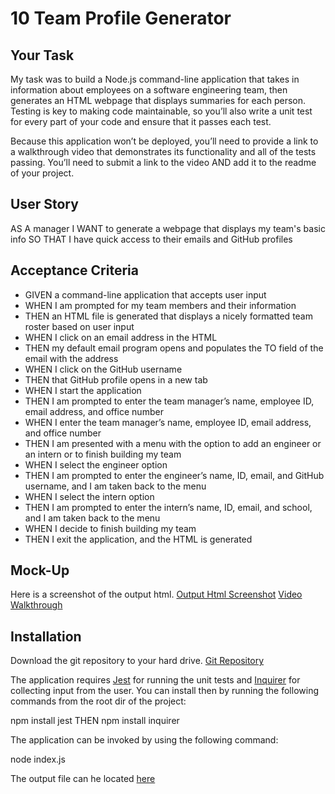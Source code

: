 # 10 Team Profile Generator

## Your Task

My task was to build a Node.js command-line application that takes in information about employees on a software engineering team, then generates an HTML webpage that displays summaries for each person. Testing is key to making code maintainable, so you’ll also write a unit test for every part of your code and ensure that it passes each test.

Because this application won’t be deployed, you’ll need to provide a link to a walkthrough video that demonstrates its functionality and all of the tests passing. You’ll need to submit a link to the video AND add it to the readme of your project.

## User Story

AS A manager
I WANT to generate a webpage that displays my team's basic info
SO THAT I have quick access to their emails and GitHub profiles

## Acceptance Criteria

- GIVEN a command-line application that accepts user input
- WHEN I am prompted for my team members and their information
- THEN an HTML file is generated that displays a nicely formatted team roster based on user input
- WHEN I click on an email address in the HTML
- THEN my default email program opens and populates the TO field of the email with the address
- WHEN I click on the GitHub username
- THEN that GitHub profile opens in a new tab
- WHEN I start the application
- THEN I am prompted to enter the team manager’s name, employee ID, email address, and office number
- WHEN I enter the team manager’s name, employee ID, email address, and office number
- THEN I am presented with a menu with the option to add an engineer or an intern or to finish building my team
- WHEN I select the engineer option
- THEN I am prompted to enter the engineer’s name, ID, email, and GitHub username, and I am taken back to the menu
- WHEN I select the intern option
- THEN I am prompted to enter the intern’s name, ID, email, and school, and I am taken back to the menu
- WHEN I decide to finish building my team
- THEN I exit the application, and the HTML is generated


## Mock-Up

Here is a screenshot of the output html.
[Output Html Screenshot](./media/homework10.png)
[Video Walkthrough](https://drive.google.com/file/d/1jQphRXk7bBIcZoYBBL40xA_oCwFYA72d/view)

## Installation

Download the git repository to your hard drive. [Git Repository](https://github.com/elliott-steven/team-profile.git)

The application requires [Jest](https://www.npmjs.com/package/jest) for running the unit tests and [Inquirer](https://www.npmjs.com/package/inquirer) for collecting input from the user. You can install then by running the following commands from the root dir of the project:

npm install jest
THEN
npm install inquirer

The application can be invoked by using the following command:

node index.js

The output file can he located [here](./dist/index.html)
